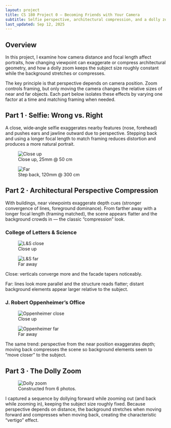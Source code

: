 ```yaml
---
layout: project
title: CS 180 Project 0 — Becoming Friends with Your Camera
subtitle: Selfie perspective, architectural compression, and a dolly zoom
last_updated: Sep 12, 2025
---
```


<section id="overview">
  <h2 id="overview">Overview</h2>
  <p>
    In this project, I examine how camera distance and focal length affect portraits, how changing viewpoint can exaggerate or compress architectural geometry, and how a dolly zoom keeps the subject size roughly constant while the background stretches or compresses.
  </p>
  <p>
    The key principle is that perspective depends on camera position. Zoom controls framing, but only moving the camera changes the relative sizes of near and far objects. Each part below isolates these effects by varying one factor at a time and matching framing when needed.
  </p>
</section>

<section id="part1">
  <h2 id="part1">Part 1 · Selfie: Wrong vs. Right</h2>
  <p>
    A close, wide‑angle selfie exaggerates nearby features (nose, forehead) and pushes ears and jawline outward due to perspective. Stepping back and using a longer focal length to match framing reduces distortion and produces a more natural portrait.
  </p>
  <div class="pair">
    <figure>
      <img class="fit selfie-sm" src="./assets/a_close.png?v=2" alt="Close up" />
      <figcaption>Close up, 25mm @ 50 cm</figcaption>
    </figure>
    <figure>
      <img class="fit selfie-sm" src="./assets/a_far.png?v=2" alt="Far" />
      <figcaption>Step back, 120mm @ 300 cm</figcaption>
    </figure>
  </div>
</section>

<section id="part2">
  <h2 id="part2">Part 2 · Architectural Perspective Compression</h2>
  <p>
    With buildings, near viewpoints exaggerate depth cues (stronger convergence of lines, foreground dominance). From farther away with a longer focal length (framing matched), the scene appears flatter and the background crowds in — the classic “compression” look.
  </p>

  <h3 id="b1">College of Letters &amp; Science</h3>
  <div class="pair" style="margin-bottom:10px;">
    <figure><img class="fit" src="./assets/b1_close.png?v=2" alt="L&S close" /><figcaption>Close up</figcaption></figure>
    <figure><img class="fit" src="./assets/b1_far.png?v=2" alt="L&S far" /><figcaption>Far away</figcaption></figure>
  </div>
  <p>
    Close: verticals converge more and the facade tapers noticeably. 
  </p>
  <p>
    Far: lines look more parallel and the structure reads flatter; distant background elements appear larger relative to the subject.
  </p>

  <h3 id="b2">J. Robert Oppenheimer’s Office</h3>
  <div class="pair">
    <figure><img class="fit" src="./assets/b2_close.png?v=2" alt="Oppenheimer close" /><figcaption>Close up</figcaption></figure>
    <figure><img class="fit" src="./assets/b2_far.png?v=2" alt="Oppenheimer far" /><figcaption>Far away</figcaption></figure>
  </div>
  <p>
    The same trend: perspective from the near position exaggerates depth; moving back compresses the scene so background elements seem to “move closer” to the subject.
  </p>
</section>

<section id="part3">
  <h2 id="part3">Part 3 · The Dolly Zoom</h2>
  <figure>
    <img class="fit" src="./assets/anim.gif?v=2" alt="Dolly zoom" />
    <figcaption>Constructed from 6 photos.</figcaption>
  </figure>
  <p>
    I captured a sequence by dollying forward while zooming out (and back while zooming in), keeping the subject size roughly fixed. Because perspective depends on distance, the background stretches when moving forward and compresses when moving back, creating the characteristic “vertigo” effect.
  </p>
</section>
